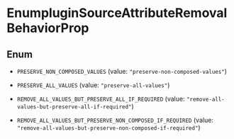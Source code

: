 

# EnumpluginSourceAttributeRemovalBehaviorProp

## Enum


* `PRESERVE_NON_COMPOSED_VALUES` (value: `"preserve-non-composed-values"`)

* `PRESERVE_ALL_VALUES` (value: `"preserve-all-values"`)

* `REMOVE_ALL_VALUES_BUT_PRESERVE_ALL_IF_REQUIRED` (value: `"remove-all-values-but-preserve-all-if-required"`)

* `REMOVE_ALL_VALUES_BUT_PRESERVE_NON_COMPOSED_IF_REQUIRED` (value: `"remove-all-values-but-preserve-non-composed-if-required"`)



